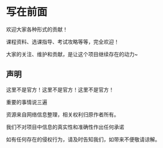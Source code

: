 # 写在前面

欢迎大家各种形式的贡献！

课程资料、选课指导、考试攻略等等，完全欢迎！

大家的关注、维护和贡献，是让这个项目继续存在的动力~

## 声明

这里不是官方！这里不是官方！这里不是官方！

重要的事情说三遍

资源来自网络信息整理，相关权利归原作者所有。

我们不对项目中信息的真实性和准确性作出任何承诺

如有任何存在的侵权行为，请及时告知我们，如带来不便敬请谅解。
